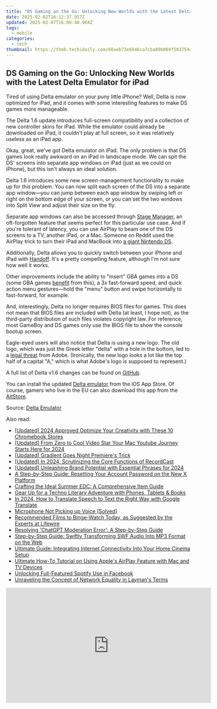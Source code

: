 ```yaml
---
title: "DS Gaming on the Go: Unlocking New Worlds with the Latest Delta Emulator for iPad"
date: 2025-02-02T16:12:37.957Z
updated: 2025-02-07T16:09:48.964Z
tags:
  - mobile
categories:
  - tech
thumbnail: https://thmb.techidaily.com/60aeb73e6646ca7cba89b069f503754c9115c11cb30cdb412a437151bb1d88f5.jpg
---
```


## DS Gaming on the Go: Unlocking New Worlds with the Latest Delta Emulator for iPad

Tired of using Delta emulator on your puny little iPhone? Well, Delta is now optimized for iPad, and it comes with some interesting features to make DS games more manageable.

 The Delta 1.6 update introduces full-screen compatibility and a collection of new controller skins for iPad. While the emulator could already be downloaded on iPad, it couldn't play at full screen, so it was relatively useless as an iPad app.

 Okay, great, we've got Delta emulator on iPad. The only problem is that DS games look really awkward on an iPad in landscape mode. We can spit the DS' screens into separate app windows on iPad (just as we could on iPhone), but this isn't always an ideal solution.

 Delta 1.6 introduces some new screen-management functionality to make up for this problem. You can now split each screen of the DS into a separate app window—you can jump between each app window by swiping left or right on the bottom edge of your screen, or you can set the two windows into Split View and adjust their size on the fly.

 Separate app windows can also be accessed through [Stage Manager](https://screen-activity-recording.techidaily.com/updated-2024-approved-top-12-best-tycoon-games-guaranteed-to-hook-you/), an oft-forgotten feature that seems perfect for this particular use case. And if you're tolerant of latency, you can use AirPlay to beam one of the DS screens to a TV, another iPad, or a Mac. Someone on Reddit used the AirPlay trick to turn their iPad and MacBook into [a giant Nintendo DS](https://www.reddit.com/r/Delta%5FEmulator/comments/1e3mqf7/this%5Fis%5Fsuch%5Fa%5Fgreat%5Fway%5Fto%5Fplay%5Fds%5Fgames/).

 Additionally, Delta allows you to quickly switch between your iPhone and iPad with [Handoff](https://win-solutions.techidaily.com/guide-to-correcting-windows-10-issue-0xc19001e1-for-a-stable-operating-environment/). It's a pretty compelling feature, although I'm not sure how well it works.

 Other improvements include the ability to "insert" GBA games into a DS (some GBA games [benefit](https://nintendo.fandom.com/wiki/List%5Fof%5FNintendo%5FDS%5Fgames%5Fwith%5FGBA%5Fconnectivity) from this), a 3x fast-forward speed, and quick action menu gestures—hold the "menu" button and swipe horizontally to fast-forward, for example.

 And, interestingly, Delta no longer requires BIOS files for games. This does not mean that BIOS files are included with Delta (at least, I hope not), as the third-party distribution of such files violates copyright law. For reference, most GameBoy and DS games only use the BIOS file to show the console bootup screen.

 Eagle-eyed users will also notice that Delta is using a new logo. The old logo, which was just the Greek letter "delta" with a hole in the bottom, led to a [legal threat](https://www.theverge.com/2024/5/17/24159268/delta-emulator-logo-change-app) from Adobe. (Ironically, the new logo looks a lot like the top half of a capital "A," which is what Adobe's logo is supposed to represent.)

 A full list of Delta v1.6 changes can be found on [GitHub](https://github.com/rileytestut/Delta/releases/tag/v1.6).

 You can install the updated [Delta emulator](https://apps.apple.com/us/app/delta-game-emulator/id1048524688) from the iOS App Store. Of course, gamers who live in the EU can also download this app from the [AltStore](https://fosstodon.org/@altstore/112764037770811929).

 Source: [Delta Emulator](https://github.com/rileytestut/Delta/releases/tag/v1.6)

<ins class="adsbygoogle"
     style="display:block"
     data-ad-format="autorelaxed"
     data-ad-client="ca-pub-7571918770474297"
     data-ad-slot="1223367746"></ins>

<ins class="adsbygoogle"
     style="display:block"
     data-ad-client="ca-pub-7571918770474297"
     data-ad-slot="8358498916"
     data-ad-format="auto"
     data-full-width-responsive="true"></ins>

<span class="atpl-alsoreadstyle">Also read:</span>
<div><ul>
<li><a href="https://fox-http.techidaily.com/updated-2024-approved-optimize-your-creativity-with-these-10-chromebook-stores/"><u>[Updated] 2024 Approved Optimize Your Creativity with These 10 Chromebook Stores</u></a></li>
<li><a href="https://eaxpv-info.techidaily.com/updated-from-zero-to-cool-video-star-your-mac-youtube-journey-starts-here-for-2024/"><u>[Updated] From Zero to Cool Video Star Your Mac Youtube Journey Starts Here for 2024</u></a></li>
<li><a href="https://some-knowledge.techidaily.com/updated-gradient-goes-night-premieres-trick/"><u>[Updated] Gradient Goes Night Premiere's Trick</u></a></li>
<li><a href="https://digital-screen-recording.techidaily.com/updated-in-2024-scrutinizing-the-core-functions-of-recordcast/"><u>[Updated] In 2024, Scrutinizing the Core Functions of RecordCast</u></a></li>
<li><a href="https://article-files.techidaily.com/updated-unleashing-brand-potential-with-essential-phrases-for-2024/"><u>[Updated] Unleashing Brand Potential with Essential Phrases for 2024</u></a></li>
<li><a href="https://techtrends.techidaily.com/a-step-by-step-guide-resetting-your-account-password-on-the-new-x-platform/"><u>A Step-by-Step Guide: Resetting Your Account Password on the New X Platform</u></a></li>
<li><a href="https://techtrends.techidaily.com/crafting-the-ideal-summer-edc-a-comprehensive-item-guide/"><u>Crafting the Ideal Summer EDC: A Comprehensive Item Guide</u></a></li>
<li><a href="https://techtrends.techidaily.com/gear-up-for-a-techno-literary-adventure-with-phones-tablets-and-books/"><u>Gear Up for a Techno Literary Adventure with Phones, Tablets & Books</u></a></li>
<li><a href="https://visual-screen-recording.techidaily.com/in-2024-how-to-translate-speech-to-text-the-right-way-with-google-translate/"><u>In 2024, How to Translate Speech to Text the Right Way with Google Translate</u></a></li>
<li><a href="https://sound-issues.techidaily.com/microphone-not-picking-up-voice-solved/"><u>Microphone Not Picking up Voice [Solved]</u></a></li>
<li><a href="https://techtrends.techidaily.com/recommended-films-to-binge-watch-today-as-suggested-by-the-experts-at-lifewire/"><u>Recommended Films to Binge-Watch Today, as Suggested by the Experts at Lifewire</u></a></li>
<li><a href="https://techtrends.techidaily.com/resolving-chatgpt-moderation-error-a-step-by-step-guide/"><u>Resolving 'ChatGPT Moderation Error': A Step-by-Step Guide</u></a></li>
<li><a href="https://some-knowledge.techidaily.com/step-by-step-guide-swiftly-transforming-swf-audio-into-mp3-format-on-the-web/"><u>Step-by-Step Guide: Swiftly Transforming SWF Audio Into MP3 Format on the Web</u></a></li>
<li><a href="https://techtrends.techidaily.com/ultimate-guide-integrating-internet-connectivity-into-your-home-cinema-setup/"><u>Ultimate Guide: Integrating Internet Connectivity Into Your Home Cinema Setup</u></a></li>
<li><a href="https://techtrends.techidaily.com/ultimate-how-to-tutorial-on-using-apples-airplay-feature-with-mac-and-tv-devices/"><u>Ultimate How-To Tutorial on Using Apple's AirPlay Feature with Mac and TV Devices</u></a></li>
<li><a href="https://facebook.techidaily.com/unlocking-full-featured-spotify-use-in-facebook/"><u>Unlocking Full-Featured Spotify Use in Facebook</u></a></li>
<li><a href="https://techtrends.techidaily.com/unraveling-the-concept-of-network-equality-in-laymans-terms/"><u>Unraveling the Concept of Network Equality in Layman's Terms</u></a></li>
</ul></div>

<!-- affiliate ads begin -->
<iframe width="560" height="315" src="https://www.youtube.com/embed/xtylXDY9YfA?si=VonzSiDFGCpJm2uC" title="YouTube video player" frameborder="0" allow="accelerometer; autoplay; clipboard-write; encrypted-media; gyroscope; picture-in-picture; web-share" referrerpolicy="strict-origin-when-cross-origin" allowfullscreen></iframe>
<!-- affiliate ads end -->

